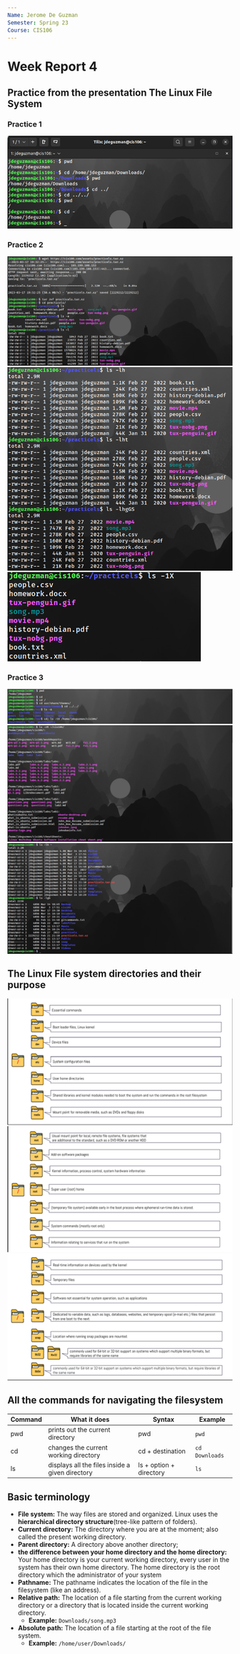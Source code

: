 ```yaml
---
Name: Jerome De Guzman
Semester: Spring 23
Course: CIS106
---
```


# Week Report 4

## Practice from the presentation The Linux File System
### Practice 1
![practice 1](wr4-p1.png)

### Practice 2
![practice 2.1](wr4-p2.1.png)
![practice 2.2](wr4-p2.2.png)
![practice 2.3](wr4-p2.3.png)

### Practice 3
![practice 3.1](wr4-p3.1.png)
![practice 3.2](wr4-p3.2.png)
![practice 3.3](wr4-p3.3.png)

## The Linux File system directories and their purpose

![filesystem 1](fs1.1.png)
![filesystem 2](fs1.2.png)
![filesystem 3](fs1.3.png)


## All the commands for navigating the filesystem 

| Command | What it does                                    | Syntax                  | Example        |
| ------- | ----------------------------------------------- | ----------------------- | -------------- |
| pwd     | prints out the current directory                | pwd                     | `pwd`          |
| cd      | changes the current working directory           | cd + destination        | `cd Downloads` |
| ls      | displays all the files inside a given directory | ls + option + directory | `ls`           |

## Basic terminology 

* **File system:** The way files are stored and organized. Linux uses the **hierarchical directory structure**(tree-like pattern of folders).
* **Current directory:** The directory where you are at the moment; also called the present working directory. 
* **Parent directory:** A directory above another directory; 
* **the difference between your home directory and the home directory:** Your home directory is your current working directory, every user in the system has their own home directory.  The home directory is the root directory which the administrator of your system
* **Pathname:** The pathname indicates the location of the file in the filesystem (like an address).
* **Relative path:** The location of a file starting from the current working directory or a directory that is located inside the current working directory.
  * **Example:** `Downloads/song.mp3`
* **Absolute path:** The location of a file starting at the root of the file system.
  * **Example:** `/home/user/Downloads/` 
